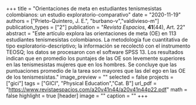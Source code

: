 +++
title = "Orientaciones de meta en estudiantes tenismesistas colombianos: un estudio exploratorio-comparativo"
date = "2020-11-19"
authors = ["Prieto-Quintero, J. E.", "burbano-v","valdivieso-m"]
publication_types = ["2"]
publication = "*Revista Espacios*, **41**(44), Art. 22"
abstract = "Este artículo explora las orientaciones de meta (OE) en 113 estudiantes tenismesistas colombianos. La metodología fue cuantitativa de tipo exploratorio-descriptivo; la información se recolectó con el instrumento TEOSQ; los datos se procesaron con el software SPSS 13. Los resultados indican que en promedio los puntajes de las OE son levemente superiores en las tenismesistas mujeres que en los hombres. Se concluye que las puntuaciones promedio de la tarea son mayores que las del ego en las OE de los tenismesistas."
image_preview = ""
selected = false
projects = ["gici"]
tags = ["GICI", "Physical Education","Cat. B"]
url_pdf = "https://www.revistaespacios.com/a20v41n44/a20v41n44p22.pdf"
math = false
highlight = true
[header]
image = ""
caption = ""
+++
